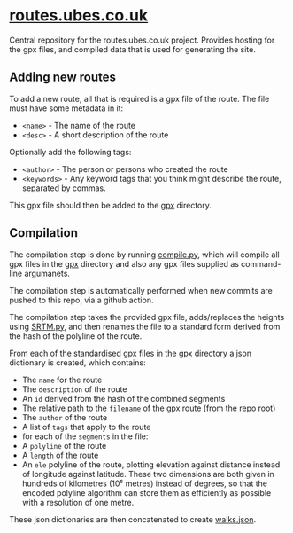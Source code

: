 [routes.ubes.co.uk](https://routes.ubes.co.uk)
=================

Central repository for the routes.ubes.co.uk project. Provides hosting for the
gpx files, and compiled data that is used for generating the site.

Adding new routes
-----------------

To add a new route, all that is required is a gpx file of the route. The file
must have some metadata in it:

* `<name>` - The name of the route
* `<desc>` - A short description of the route

Optionally add the following tags:

* `<author>` - The person or persons who created the route
* `<keywords>` - Any keyword tags that you think might describe the route, separated by commas.

This gpx file should then be added to the [gpx](gpx) directory.

Compilation
-----------

The compilation step is done by running [compile.py](compile.py), which will
compile all gpx files in the [gpx](gpx) directory and also any gpx files
supplied as command-line argumanets.

The compilation step is automatically performed when new commits are pushed to
this repo, via a github action.

The compilation step takes the provided gpx file, adds/replaces the heights
using [SRTM.py](https://pypi.org/project/SRTM.py), and then renames the file to
a standard form derived from the hash of the polyline of the route.

From each of the standardised gpx files in the [gpx](gpx) directory a json
dictionary is created, which contains:

* The `name` for the route
* The `description` of the route
* An `id` derived from the hash of the combined segments
* The relative path to the `filename` of the gpx route (from the repo root)
* The `author` of the route
* A list of `tags` that apply to the route
* for each of the `segments` in the file:
* A `polyline` of the route
* A `length` of the route
* An `ele` polyline of the route, plotting elevation against distance instead
  of longitude against latitude. These two dimensions are both given in
  hundreds of kilometres (10⁵ metres) instead of degrees, so that the encoded
  polyline algorithm can store them as efficiently as possible with a
  resolution of one metre.

These json dictionaries are then concatenated to create
[walks.json](walks.json).
